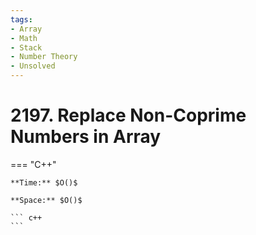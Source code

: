 ```yaml
---
tags:
- Array
- Math
- Stack
- Number Theory
- Unsolved
---
```



# 2197. Replace Non-Coprime Numbers in Array

=== "C++"

    **Time:** $O()$

    **Space:** $O()$

    ``` c++
    ```